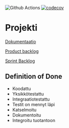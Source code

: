 ![Github Actions](https://github.com/HoolaBoola/ohtu-miniprojekti/workflows/Java%20CI%20with%20Gradle/badge.svg)
[![codecov](https://codecov.io/gh/HoolaBoola/ohtu-miniprojekti/branch/main/graph/badge.svg?token=OkQ6MbteWP)](https://codecov.io/gh/HoolaBoola/ohtu-miniprojekti)

# Projekti

[Dokumentaatio](https://docs.google.com/document/d/1qWiSJlG732LREPr8bS2mVURYB_NPm3fy9u_7AJ8n1g0/edit?usp=sharing)

[Product backlog](https://docs.google.com/spreadsheets/d/1UFZhNW9bPXnuyy8PhZKPM4rtDv5bZwuUcMMI8oJrBF4/edit#gid=701303499)

[Sprint Backlog](https://docs.google.com/spreadsheets/d/1UFZhNW9bPXnuyy8PhZKPM4rtDv5bZwuUcMMI8oJrBF4/edit#gid=0)

## Definition of Done

* Koodattu
* Yksikkötestattu
* Integraatiotestattu
* Testit on mennyt läpi
* Katselmoitu
* Dokumentoitu
* Integroitu tuotantoon
